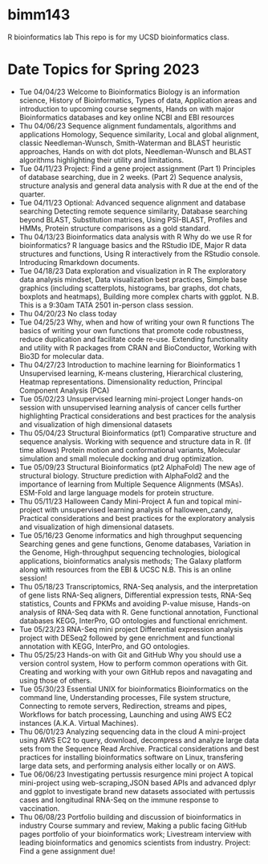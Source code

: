 # bimm143
R bioinformatics lab
This repo is for my UCSD bioinformatics class.

#	Date	Topics for Spring 2023
*	Tue 04/04/23	Welcome to Bioinformatics 
Biology is an information science, History of Bioinformatics, Types of data, Application areas and introduction to upcoming course segments, Hands on with major Bioinformatics databases and key online NCBI and EBI resources
*	Thu 04/06/23	Sequence alignment fundamentals, algorithms and applications 
Homology, Sequence similarity, Local and global alignment, classic Needleman-Wunsch, Smith-Waterman and BLAST heuristic approaches, Hands on with dot plots, Needleman-Wunsch and BLAST algorithms highlighting their utility and limitations.
*	Tue 04/11/23	Project: Find a gene project assignment 
(Part 1) Principles of database searching, due in 2 weeks. (Part 2) Sequence analysis, structure analysis and general data analysis with R due at the end of the quarter.
*	Tue 04/11/23	Optional: Advanced sequence alignment and database searching 
Detecting remote sequence similarity, Database searching beyond BLAST, Substitution matrices, Using PSI-BLAST, Profiles and HMMs, Protein structure comparisons as a gold standard.
*	Thu 04/13/23	Bioinformatics data analysis with R 
Why do we use R for bioinformatics? R language basics and the RStudio IDE, Major R data structures and functions, Using R interactively from the RStudio console. Introducing Rmarkdown documents.
*	Tue 04/18/23	Data exploration and visualization in R 
The exploratory data analysis mindset, Data visualization best practices, Simple base graphics (including scatterplots, histograms, bar graphs, dot chats, boxplots and heatmaps), Building more complex charts with ggplot. N.B. This is a 9:30am TATA 2501 in-person class session.
*	Thu 04/20/23	No class today
*	Tue 04/25/23	Why, when and how of writing your own R functions 
The basics of writing your own functions that promote code robustness, reduce duplication and facilitate code re-use. Extending functionality and utility with R packages from CRAN and BioConductor, Working with Bio3D for molecular data.
*	Thu 04/27/23	Introduction to machine learning for Bioinformatics 1 
Unsupervised learning, K-means clustering, Hierarchical clustering, Heatmap representations. Dimensionality reduction, Principal Component Analysis (PCA)
*	Tue 05/02/23	Unsupervised learning mini-project 
Longer hands-on session with unsupervised learning analysis of cancer cells further highlighting Practical considerations and best practices for the analysis and visualization of high dimensional datasets
*	Thu 05/04/23	Structural Bioinformatics (pt1) 
Comparative structure and sequence analysis. Working with sequence and structure data in R. (If time allows) Protein motion and conformational variants, Molecular simulation and small molecule docking and drug optimization.
*	Tue 05/09/23	Structural Bioinformatics (pt2 AlphaFold) 
The new age of structural biology. Structure prediction with AlphaFold2 and the importance of learning from Multiple Sequence Alignments (MSAs). ESM-Fold and large language models for protein structure.
*	Thu 05/11/23	Halloween Candy Mini-Project 
A fun and topical mini-project with unsupervised learning analysis of halloween_candy, Practical considerations and best practices for the exploratory analysis and visualization of high dimensional datasets.
*	Tue 05/16/23	Genome informatics and high throughput sequencing 
Searching genes and gene functions, Genome databases, Variation in the Genome, High-throughput sequencing technologies, biological applications, bioinformatics analysis methods; The Galaxy platform along with resources from the EBI & UCSC 
N.B. This is an online session!
*	Thu 05/18/23	Transcriptomics, RNA-Seq analysis, and the interpretation of gene lists 
RNA-Seq aligners, Differential expression tests, RNA-Seq statistics, Counts and FPKMs and avoiding P-value misuse, Hands-on analysis of RNA-Seq data with R. Gene functional annotation, Functional databases KEGG, InterPro, GO ontologies and functional enrichment.
*	Tue 05/23/23	RNA-Seq mini project 
Differential expression analysis project with DESeq2 followed by gene enrichment and functional annotation with KEGG, InterPro, and GO ontologies.
*	Thu 05/25/23	Hands-on with Git and GitHub 
Why you should use a version control system, How to perform common operations with Git. Creating and working with your own GitHub repos and navagating and using those of others.
*	Tue 05/30/23	Essential UNIX for bioinformatics 
Bioinformatics on the command line, Understanding processes, File system structure, Connecting to remote servers, Redirection, streams and pipes, Workflows for batch processing, Launching and using AWS EC2 instances (A.K.A. Virtual Machines).
*	Thu 06/01/23	Analyzing sequencing data in the cloud 
A mini-project using AWS EC2 to query, download, decompress and analyze large data sets from the Sequence Read Archive. Practical considerations and best practices for installing bioinformatics software on Linux, transfering large data sets, and performing analysis either locally or on AWS.
*	Tue 06/06/23	Investigating pertussis resurgence mini project 
A topical mini-project using web-scraping,JSON based APIs and advanced dplyr and ggplot to investigate brand new datasets associated with pertussis cases and longitudinal RNA-Seq on the immune response to vaccination.
*	Thu 06/08/23	Portfolio building and discussion of bioinformatics in industry 
Course summary and review, Making a public facing GitHub pages portfolio of your bioinformatics work; 
Livestream interview with leading bioinformatics and genomics scientists from industry. 
Project: Find a gene assignment due!
